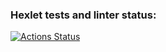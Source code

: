 ### Hexlet tests and linter status:
[![Actions Status](https://github.com/sat-brr/python-project-52/workflows/hexlet-check/badge.svg)](https://github.com/sat-brr/python-project-52/actions)